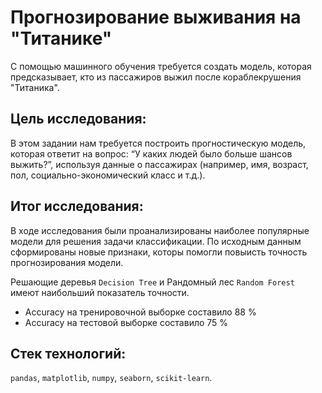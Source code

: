 # Прогнозирование выживания на "Титанике"

С помощью машинного обучения требуется создать модель, которая предсказывает, кто из пассажиров выжил после кораблекрушения "Титаника".


## Цель исследования:

В этом задании нам требуется построить прогностическую модель, которая ответит на вопрос: “У каких людей было больше шансов выжить?”, используя данные о пассажирах (например, имя, возраст, пол, социально-экономический класс и т.д.).

## Итог исследования:

В ходе исследования были проанализированы наиболее популярные модели для решения задачи классификации. По исходным данным сформированы новые признаки, которы помогли повыисть точность прогнозирования модели.

Решающие деревья `Decision Tree` и Рандомный лес `Random Forest` имеют наибольший показатель точности.

 - Accuracy на тренировочной выборке составило 88 %
 - Accuracy на тестовой выборке составило 75 %

## Стек технологий:

`pandas`, `matplotlib`, `numpy`, `seaborn`, `scikit-learn`.

